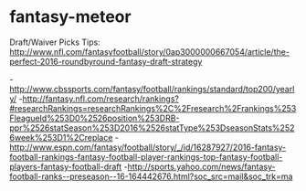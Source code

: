 # fantasy-meteor
Draft/Waiver Picks
Tips: http://www.nfl.com/fantasyfootball/story/0ap3000000667054/article/the-perfect-2016-roundbyround-fantasy-draft-strategy

-http://www.cbssports.com/fantasy/football/rankings/standard/top200/yearly/
-http://fantasy.nfl.com/research/rankings?#researchRankings=researchRankings%2C%2Fresearch%2Frankings%253FleagueId%253D0%2526position%253DRB-ppr%2526statSeason%253D2016%2526statType%253DseasonStats%2526week%253D1%2Creplace
-http://www.espn.com/fantasy/football/story/_/id/16287927/2016-fantasy-football-rankings-fantasy-football-player-rankings-top-fantasy-football-players-fantasy-football-draft
-http://sports.yahoo.com/news/fantasy-football-ranks--preseason--16-164442676.html?soc_src=mail&soc_trk=ma
